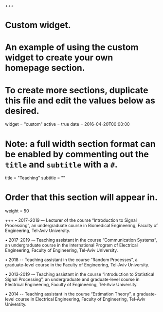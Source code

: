 +++
# Custom widget.
# An example of using the custom widget to create your own homepage section.
# To create more sections, duplicate this file and edit the values below as desired.
widget = "custom"
active = true
date = 2016-04-20T00:00:00

# Note: a full width section format can be enabled by commenting out the `title` and `subtitle` with a `#`.
title = "Teaching"
subtitle = ""

# Order that this section will appear in.
weight = 50

+++
•	2017–2019 –- Lecturer of the course “Introduction to Signal Processing”, an undergraduate course in Biomedical Engineering, Faculty of Engineering, Tel-Aviv University.

•	2017–2019 -– Teaching assistant in the course “Communication Systems”, an undergraduate course in the International Program of Electrical Engineering, Faculty of Engineering, Tel-Aviv University.

•	2018 -- Teaching assistant in the course “Random Processes”, a graduate-level course in the Faculty of Engineering, Tel-Aviv University.

•	2013-2019 -– Teaching assistant in the course “Introduction to Statistical Signal Processing”, an undergraduate and graduate-level course in Electrical Engineering, Faculty of Engineering, Tel-Aviv University.

•	2014 -- Teaching assistant in the course “Estimation Theory”, a graduate-level course in Electrical Engineering, Faculty of Engineering, Tel-Aviv University.
